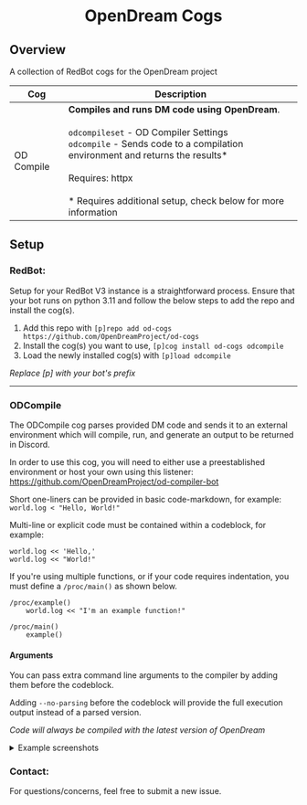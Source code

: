 <h1 align="center">OpenDream Cogs</h1>

## Overview
A collection of RedBot cogs for the OpenDream project

| Cog        | Description                                                                                                                                                                                                                                                               |
| ---------- | ------------------------------------------------------------------------------------------------------------------------------------------------------------------------------------------------------------------------------------------------------------------------- |
| OD Compile | **Compiles and runs DM code using OpenDream**.<br><br>`odcompileset` - OD Compiler Settings<br>`odcompile` - Sends code to a compilation environment and returns the results*<br><br>Requires: httpx<br><br>* Requires additional setup, check below for more information |

## Setup

### RedBot:

Setup for your RedBot V3 instance is a straightforward process. Ensure that your bot runs on python 3.11 and follow the below steps to add the repo and install the cog(s).

1. Add this repo with `[p]repo add od-cogs https://github.com/OpenDreamProject/od-cogs`
2. Install the cog(s) you want to use, `[p]cog install od-cogs odcompile`
3. Load the newly installed cog(s) with `[p]load odcompile`

_Replace [p] with your bot's prefix_

---

### ODCompile

The ODCompile cog parses provided DM code and sends it to an external environment which will compile, run, and generate an output to be returned in Discord.

In order to use this cog, you will need to either use a preestablished environment or host your own using this listener: https://github.com/OpenDreamProject/od-compiler-bot

Short one-liners can be provided in basic code-markdown, for example:
`world.log < "Hello, World!"`

Multi-line or explicit code must be contained within a codeblock, for example:
```dm
world.log << 'Hello,'
world.log << "World!"
```
If you're using multiple functions, or if your code requires indentation, you must define a `/proc/main()` as shown below.
```dm
/proc/example()
	world.log << "I'm an example function!"

/proc/main()
	example()
```
#### Arguments

You can pass extra command line arguments to the compiler by adding them before the codeblock.

Adding `--no-parsing` before the codeblock will provide the full execution output instead of a parsed version.

_Code will always be compiled with the latest version of OpenDream_

<details>
	<summary>Example screenshots</summary>

- **Quick compile**
	- ![image](https://github.com/OpenDreamProject/od-cogs/assets/26130695/5b558831-4e12-42dd-89da-fa014a0dfa1a)
- **Compiling with multiple procs**
	- ![image](https://github.com/OpenDreamProject/od-cogs/assets/26130695/4e6bbda6-db84-4978-b0b0-2fc983a1af31)
- **Compiler warnings**
	- ![image](https://github.com/OpenDreamProject/od-cogs/assets/26130695/28a7ea06-4740-4813-a125-8bb422b8a594)
- **Compiler errors**
	- ![image](https://github.com/OpenDreamProject/od-cogs/assets/26130695/00179f34-4a08-42d1-93dc-8c6c592b30d1)
- **Passing arguments to the compiler**
	- ![image](https://github.com/OpenDreamProject/od-cogs/assets/26130695/378dd849-afa7-4024-8983-b9f44e8c6881)
- **Passing multiple arguments at once and disabling the parsed output**
	- ![image](https://github.com/OpenDreamProject/od-cogs/assets/26130695/d13c003c-86e6-4bac-951d-00d42a4ac746)
</details>

### Contact:

For questions/concerns, feel free to submit a new issue.
